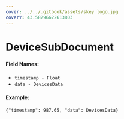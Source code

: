 ```yaml
---
cover: ../../.gitbook/assets/skey logo.jpg
coverY: 43.58296622613803
---
```


# DeviceSubDocument

#### Field Names:

* `timestamp - Float`
* `data - DevicesData`

#### Example:

`{"timestamp": 987.65, "data": DevicesData}`
